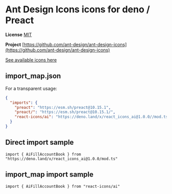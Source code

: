 # Ant Design Icons icons for deno / Preact

**License** [MIT](https://opensource.org/licenses/MIT)

**Project** [https://github.com/ant-design/ant-design-icons](https://github.com/ant-design/ant-design-icons)

[See available icons here](https://react-icons.github.io/react-icons/icons?name=ai)

## import_map.json

For a transparent usage:

```json
{
  "imports": {
    "preact": "https://esm.sh/preact@10.15.1",
    "preact/": "https://esm.sh/preact@10.15.1/",
    "react-icons/ai": "https://deno.land/x/react_icons_ai@1.0.0//mod.ts",
  }
}
```

## Direct import sample

`import { AiFillAccountBook } from "https://deno.land/x/react_icons_ai@1.0.0/mod.ts"`

## import_map import sample

`import { AiFillAccountBook } from "react-icons/ai"`

